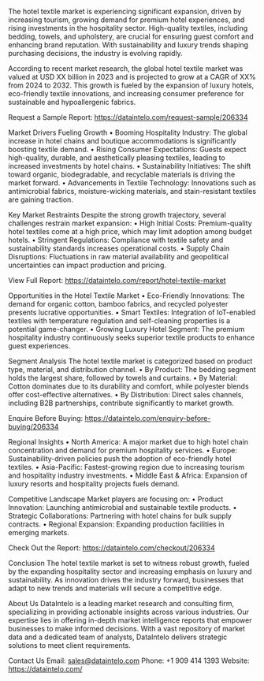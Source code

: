 The hotel textile market is experiencing significant expansion, driven by increasing tourism, growing demand for premium hotel experiences, and rising investments in the hospitality sector. High-quality textiles, including bedding, towels, and upholstery, are crucial for ensuring guest comfort and enhancing brand reputation. With sustainability and luxury trends shaping purchasing decisions, the industry is evolving rapidly.

According to recent market research, the global hotel textile market was valued at USD XX billion in 2023 and is projected to grow at a CAGR of XX% from 2024 to 2032. This growth is fueled by the expansion of luxury hotels, eco-friendly textile innovations, and increasing consumer preference for sustainable and hypoallergenic fabrics.

Request a Sample Report: https://dataintelo.com/request-sample/206334

Market Drivers Fueling Growth
•	Booming Hospitality Industry: The global increase in hotel chains and boutique accommodations is significantly boosting textile demand.
•	Rising Consumer Expectations: Guests expect high-quality, durable, and aesthetically pleasing textiles, leading to increased investments by hotel chains.
•	Sustainability Initiatives: The shift toward organic, biodegradable, and recyclable materials is driving the market forward.
•	Advancements in Textile Technology: Innovations such as antimicrobial fabrics, moisture-wicking materials, and stain-resistant textiles are gaining traction.

Key Market Restraints
Despite the strong growth trajectory, several challenges restrain market expansion:
•	High Initial Costs: Premium-quality hotel textiles come at a high price, which may limit adoption among budget hotels.
•	Stringent Regulations: Compliance with textile safety and sustainability standards increases operational costs.
•	Supply Chain Disruptions: Fluctuations in raw material availability and geopolitical uncertainties can impact production and pricing.

View Full Report: https://dataintelo.com/report/hotel-textile-market

Opportunities in the Hotel Textile Market
•	Eco-Friendly Innovations: The demand for organic cotton, bamboo fabrics, and recycled polyester presents lucrative opportunities.
•	Smart Textiles: Integration of IoT-enabled textiles with temperature regulation and self-cleaning properties is a potential game-changer.
•	Growing Luxury Hotel Segment: The premium hospitality industry continuously seeks superior textile products to enhance guest experiences.

Segment Analysis
The hotel textile market is categorized based on product type, material, and distribution channel.
•	By Product: The bedding segment holds the largest share, followed by towels and curtains.
•	By Material: Cotton dominates due to its durability and comfort, while polyester blends offer cost-effective alternatives.
•	By Distribution: Direct sales channels, including B2B partnerships, contribute significantly to market growth.

Enquire Before Buying: https://dataintelo.com/enquiry-before-buying/206334

Regional Insights
•	North America: A major market due to high hotel chain concentration and demand for premium hospitality services.
•	Europe: Sustainability-driven policies push the adoption of eco-friendly hotel textiles.
•	Asia-Pacific: Fastest-growing region due to increasing tourism and hospitality industry investments.
•	Middle East & Africa: Expansion of luxury resorts and hospitality projects fuels demand.

Competitive Landscape
Market players are focusing on:
•	Product Innovation: Launching antimicrobial and sustainable textile products.
•	Strategic Collaborations: Partnering with hotel chains for bulk supply contracts.
•	Regional Expansion: Expanding production facilities in emerging markets.

Check Out the Report: https://dataintelo.com/checkout/206334

Conclusion
The hotel textile market is set to witness robust growth, fueled by the expanding hospitality sector and increasing emphasis on luxury and sustainability. As innovation drives the industry forward, businesses that adapt to new trends and materials will secure a competitive edge.

About Us
DataIntelo is a leading market research and consulting firm, specializing in providing actionable insights across various industries. Our expertise lies in offering in-depth market intelligence reports that empower businesses to make informed decisions. With a vast repository of market data and a dedicated team of analysts, DataIntelo delivers strategic solutions to meet client requirements.

Contact Us
Email: sales@dataintelo.com
Phone: +1 909 414 1393
Website: https://dataintelo.com/
